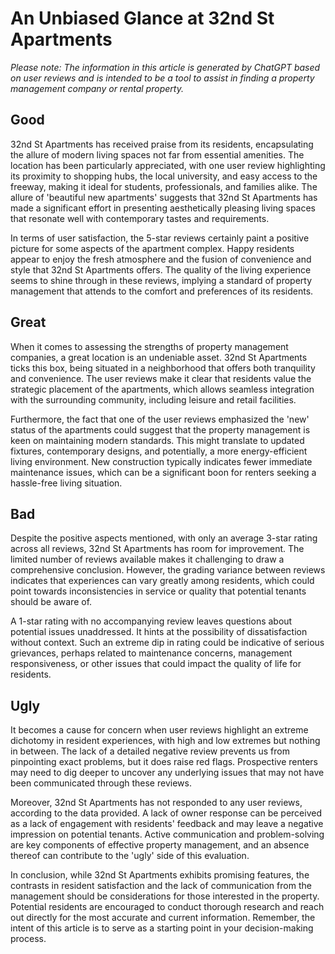 # An Unbiased Glance at 32nd St Apartments

*Please note: The information in this article is generated by ChatGPT based on user reviews and is intended to be a tool to assist in finding a property management company or rental property.*

## Good

32nd St Apartments has received praise from its residents, encapsulating the allure of modern living spaces not far from essential amenities. The location has been particularly appreciated, with one user review highlighting its proximity to shopping hubs, the local university, and easy access to the freeway, making it ideal for students, professionals, and families alike. The allure of 'beautiful new apartments' suggests that 32nd St Apartments has made a significant effort in presenting aesthetically pleasing living spaces that resonate well with contemporary tastes and requirements.

In terms of user satisfaction, the 5-star reviews certainly paint a positive picture for some aspects of the apartment complex. Happy residents appear to enjoy the fresh atmosphere and the fusion of convenience and style that 32nd St Apartments offers. The quality of the living experience seems to shine through in these reviews, implying a standard of property management that attends to the comfort and preferences of its residents.

## Great

When it comes to assessing the strengths of property management companies, a great location is an undeniable asset. 32nd St Apartments ticks this box, being situated in a neighborhood that offers both tranquility and convenience. The user reviews make it clear that residents value the strategic placement of the apartments, which allows seamless integration with the surrounding community, including leisure and retail facilities.

Furthermore, the fact that one of the user reviews emphasized the 'new' status of the apartments could suggest that the property management is keen on maintaining modern standards. This might translate to updated fixtures, contemporary designs, and potentially, a more energy-efficient living environment. New construction typically indicates fewer immediate maintenance issues, which can be a significant boon for renters seeking a hassle-free living situation.

## Bad

Despite the positive aspects mentioned, with only an average 3-star rating across all reviews, 32nd St Apartments has room for improvement. The limited number of reviews available makes it challenging to draw a comprehensive conclusion. However, the grading variance between reviews indicates that experiences can vary greatly among residents, which could point towards inconsistencies in service or quality that potential tenants should be aware of.

A 1-star rating with no accompanying review leaves questions about potential issues unaddressed. It hints at the possibility of dissatisfaction without context. Such an extreme dip in rating could be indicative of serious grievances, perhaps related to maintenance concerns, management responsiveness, or other issues that could impact the quality of life for residents.

## Ugly

It becomes a cause for concern when user reviews highlight an extreme dichotomy in resident experiences, with high and low extremes but nothing in between. The lack of a detailed negative review prevents us from pinpointing exact problems, but it does raise red flags. Prospective renters may need to dig deeper to uncover any underlying issues that may not have been communicated through these reviews.

Moreover, 32nd St Apartments has not responded to any user reviews, according to the data provided. A lack of owner response can be perceived as a lack of engagement with residents' feedback and may leave a negative impression on potential tenants. Active communication and problem-solving are key components of effective property management, and an absence thereof can contribute to the 'ugly' side of this evaluation.

In conclusion, while 32nd St Apartments exhibits promising features, the contrasts in resident satisfaction and the lack of communication from the management should be considerations for those interested in the property. Potential residents are encouraged to conduct thorough research and reach out directly for the most accurate and current information. Remember, the intent of this article is to serve as a starting point in your decision-making process.